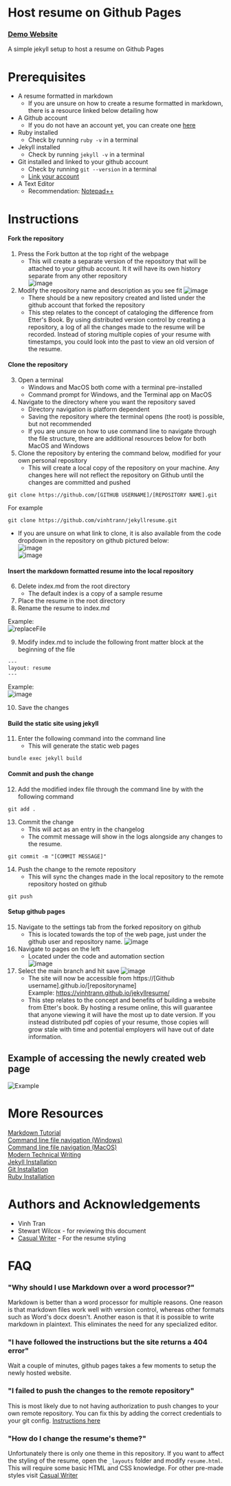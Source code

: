 # Host resume on Github Pages

### [Demo Website](https://vinhtrann.github.io/jekyllresume/)

A simple jekyll setup to host a resume on Github Pages

# Prerequisites
- A resume formatted in markdown
    - If you are unsure on how to create a resume formatted in markdown, there is a resource linked below detailing how  
- A Github account
    - If you do not have an account yet, you can create one [here](https://github.com/join)  
- Ruby installed
    - Check by running ``` ruby -v ``` in a terminal
- Jekyll installed
    - Check by running ``` jekyll -v ``` in a terminal
- Git installed and linked to your github account
    - Check by running ``` git --version ``` in a terminal
    - [Link your account](https://kbroman.org/github_tutorial/pages/first_time.html)  
- A Text Editor
    - Recommendation: [Notepad++](https://notepad-plus-plus.org/)

# Instructions
#### Fork the repository  
 1. Press the Fork button at the top right of the webpage  
     - This will create a separate version of the repository that will be attached to your github account. It it will have its own history separate from any other repository  
 ![image](https://user-images.githubusercontent.com/64811274/198891278-2046a31e-f5c7-4b98-9d94-521b6467e07d.png)  
 2. Modify the repository name and description as you see fit
 ![image](https://user-images.githubusercontent.com/64811274/198891396-a3870ab6-3034-438d-aec9-4a720fae87e5.png)
      - There should be a new repository created and listed under the github account that forked the repository
      - This step relates to the concept of cataloging the difference from Etter's Book. By using distributed version control by creating a repository, a log of all the changes made to the resume will be recorded. Instead of storing multiple copies of your resume with timestamps, you could look into the past to view an old version of the resume.
 
#### Clone the repository
 3. Open a terminal  
       - Windows and MacOS both come with a terminal pre-installed
       - Command prompt for Windows, and the Terminal app on MacOS
 4. Navigate to the directory where you want the repository saved
       - Directory navigation is platform dependent  
       - Saving the repository where the terminal opens (the root) is possible, but not recommended  
       - If you are unsure on how to use command line to navigate through the file structure, there are additional resources below for both MacOS and Windows
 5. Clone the repository by entering the command below, modified for your own personal repository
       - This will create a local copy of the repository on your machine. Any changes here will not reflect the repository on Github until the changes are committed and pushed
       
 
 ```
 git clone https://github.com/[GITHUB USERNAME]/[REPOSITORY NAME].git
 ```
 For example
 ```
 git clone https://github.com/vinhtrann/jekyllresume.git
 ```  
 
- If you are unsure on what link to clone, it is also available from the code dropdown in the repository on github pictured below:  
![image](https://user-images.githubusercontent.com/64811274/199119785-e31cf771-f1fc-43eb-8c6d-296e5d1dc102.png)  
![image](https://user-images.githubusercontent.com/64811274/199119455-05c9bfd3-976b-4d15-9d2e-efaf2de2c699.png)

 
 #### Insert the markdown formatted resume into the local repository
  6. Delete index.md from the root directory
      - The default index is a copy of a sample resume
  7. Place the resume in the root directory
  8. Rename the resume to index.md
  
  Example:  
  ![replaceFile](https://user-images.githubusercontent.com/64811274/199120522-d4def88f-4f8d-42c3-be38-5e54377d114e.gif)

  
  
  9. Modify index.md to include the following front matter block at the beginning of the file
  
  ```
  ---
  layout: resume
  ---
  ```
   Example:  
  ![image](https://user-images.githubusercontent.com/64811274/198893506-a2e58448-945e-4622-9ad5-e3d50145fffd.png)  
  
   10. Save the changes

  #### Build the static site using jekyll  
   11. Enter the following command into the command line
       - This will generate the static web pages
   ```
   bundle exec jekyll build
   ```
  
  
  #### Commit and push the change
   12. Add the modified index file through the command line by with the following command
   ```
   git add .
   ```
   13. Commit the change
        - This will act as an entry in the changelog
        - The commit message will show in the logs alongside any changes to the resume. 
   ```
   git commit -m "[COMMIT MESSAGE]"
   ```
   14. Push the change to the remote repository
        - This will sync the changes made in the local repository to the remote repository hosted on github  
   ```
   git push
   ```
  
  #### Setup github pages
   15. Navigate to the settings tab from the forked repository on github
       - This is located towards the top of the web page, just under the github user and repository name.
   ![image](https://user-images.githubusercontent.com/64811274/199122957-6fef3ca9-6ea8-47d9-8452-3edc1b02f6ed.png)
   16. Navigate to pages on the left  
       - Located under the code and automation section  
   ![image](https://user-images.githubusercontent.com/64811274/199123099-a9691edd-4b6f-4659-9b79-5556081a95bd.png)  
   17. Select the main branch and hit save
   ![image](https://user-images.githubusercontent.com/64811274/199123177-fe79ed30-96c8-4fae-b851-76c78d9b8229.png)
       - The site will now be accessible from https://[Github username].github.io/[repositoryname]   
   Example: https://vinhtrann.github.io/jekyllresume/
       - This step relates to the concept and benefits of building a website from Etter's book. By hosting a resume online, this will guarantee that anyone viewing it will have the most up to date version. If you instead distributed pdf copies of your resume, those copies will grow stale with time and potential employers will have out of date information.
       
## Example of accessing the newly created web page
![Example](https://user-images.githubusercontent.com/64811274/199114849-3cae2c4c-1d05-4674-8a57-0fa7fad86155.gif)

# More Resources
[Markdown Tutorial](https://www.markdowntutorial.com/)  
[Command line file navigation (Windows)](https://blogs.umass.edu/Techbytes/2014/11/14/file-navigation-with-windows-command-prompt/)  
[Command line file navigation (MacOS)](https://www.macworld.com/article/221277/command-line-navigating-files-folders-mac-terminal.html)  
[Modern Technical Writing](https://www.amazon.ca/Modern-Technical-Writing-Introduction-Documentation-ebook/dp/B01A2QL9SS)  
[Jekyll Installation](https://jekyllrb.com/docs/installation/)  
[Git Installation](https://docs.github.com/en/get-started/quickstart/set-up-git)  
[Ruby Installation](https://www.ruby-lang.org/en/documentation/installation/)  


# Authors and Acknowledgements
- Vinh Tran
- Stewart Wilcox - for reviewing this document
- [Casual Writer](https://github.com/casualwriter/casual-markdown-cv) - For the resume styling


# FAQ
### "Why should I use Markdown over a word processor?"
Markdown is better than a word processor for multiple reasons. One reason is that markdown files work well with version control, whereas other formats such as Word's docx doesn't. Another eason is that it is possible to write markdown in plaintext. This eliminates the need for any specialized editor.

### "I have followed the instructions but the site returns a 404 error"
Wait a couple of minutes, github pages takes a few moments to setup the newly hosted website.

### "I failed to push the changes to the remote repository"
This is most likely due to not having authorization to push changes to your own remote repository. You can fix this by adding the correct credentials to your git config. [Instructions here](https://kbroman.org/github_tutorial/pages/first_time.html)

### "How do I change the resume's theme?"
Unfortunately there is only one theme in this repository. If you want to affect the styling of the resume, open the ```_layouts``` folder and modify ```resume.html```. This will require some basic HTML and CSS knowledge. For other pre-made styles visit [Casual Writer](https://github.com/casualwriter/casual-markdown-cv)
